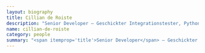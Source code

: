 ```yaml
---
layout: biography
title: Cillian de Roiste
description: "Senior Developer — Geschickter Integrationstester, Python-Veteran, eklektischer Digitalist und leidenschaftlicher Nix-Enthusiast."
name: cillian-de-roiste
category: people
summary: "<span itemprop='title'>Senior Developer</span> — Geschickter Integrationstester, Python-Veteran, eklektischer Digitalist und leidenschaftlicher Nix-Enthusiast."
---
```


